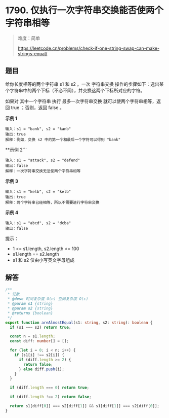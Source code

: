 # 1790. 仅执行一次字符串交换能否使两个字符串相等

> 难度：简单
>
> https://leetcode.cn/problems/check-if-one-string-swap-can-make-strings-equal/

## 题目

给你长度相等的两个字符串 s1 和 s2 。一次 字符串交换 操作的步骤如下：选出某个字符串中的两个下标（不必不同），并交换这两个下标所对应的字符。

如果对 其中一个字符串 执行 最多一次字符串交换 就可以使两个字符串相等，返回 true ；否则，返回 false 。

**示例 1**

```
输入：s1 = "bank", s2 = "kanb"
输出：true
解释：例如，交换 s2 中的第一个和最后一个字符可以得到 "bank"
```

\*\*示例 2```

```
输入：s1 = "attack", s2 = "defend"
输出：false
解释：一次字符串交换无法使两个字符串相等
```

**示例 3**

```
输入：s1 = "kelb", s2 = "kelb"
输出：true
解释：两个字符串已经相等，所以不需要进行字符串交换
```

**示例 4**

```
输入：s1 = "abcd", s2 = "dcba"
输出：false
```

提示：

- 1 <= s1.length, s2.length <= 100
- s1.length == s2.length
- s1 和 s2 仅由小写英文字母组成

## 解答

```typescript
/**
 * 记数
 * @desc 时间复杂度 O(n) 空间复杂度 O(c)
 * @param s1 {string}
 * @param s2 {string}
 * @returns {boolean}
 */
export function areAlmostEqual(s1: string, s2: string): boolean {
  if (s1 === s2) return true;

  const n = s1.length;
  const diff: number[] = [];

  for (let i = 0; i < n; i++) {
    if (s1[i] !== s2[i]) {
      if (diff.length >= 2) {
        return false;
      } else diff.push(i);
    }
  }

  if (diff.length === 0) return true;

  if (diff.length !== 2) return false;

  return s1[diff[0]] === s2[diff[1]] && s1[diff[1]] === s2[diff[0]];
}
```

